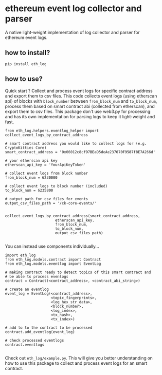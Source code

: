 # ethereum event log collector and parser
A native light-weight implementation of log collector and parser for ethereum event logs. 

## how to install?
```
pip install eth_log
```

## how to use?

Quick start ? Collect and process event logs for specific contract address and export them to csv files.
This code collects event logs (using etherscan api) of blocks with `block_number` between `from_block_num` and `to_block_num`, process them based on smart contract abi (collected from etherscan), and export them to csv files. This package don't use web3.py for processing and has its own implementation for parsing logs to keep it light-weight and fast. 

```
from eth_log.helpers.eventlog_helper import collect_event_logs_by_contract_address

# smart contract address you would like to collect logs for (e.g. CryptoKitties Core)
smart_contract_address = '0x06012c8cf97BEaD5deAe237070F9587f8E7A266d'

# your etherscan api key
etherscan_api_key = 'YourApiKeyToken'

# collect event logs from block number 
from_block_num = 6230000

# collect event logs to block number (included)
to_block_num = 6235800

# output path for csv files for events
output_csv_files_path = '/ck-core-events/'


collect_event_logs_by_contract_address(smart_contract_address,
				       etherscan_api_key,
				       from_block_num,
				       to_block_num,
				       output_csv_files_path)


```

You can instead use components individually... 

```
import eth_log
from eth_log.models.contract import Contract
from eth_log.models.eventlog import EventLog

# making contract ready to detect topics of this smart contract and 
# be able to process evenlogs
contract = Contract(<contract_address>, <contract_abi_string>)

# create an eventlog
event_log = EventLog(<contract_address>,
	                 <topic_fingerprints>,
	                 <log_hex_str_data>,
	                 <block_number>,
	                 <log_index>,
	                 <tx_hash>,
	                 <tx_index>)

# add to to the contract to be processed
contract.add_eventlog(event_log)

# check processed eventlogs
contract.eventlogs


```

Check out `eth_log/example.py`. This will give you better understanding on how to use this package to collect and process event logs for an smart contract.
